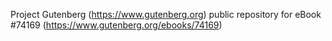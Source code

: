 Project Gutenberg (https://www.gutenberg.org) public repository for
eBook #74169 (https://www.gutenberg.org/ebooks/74169)
